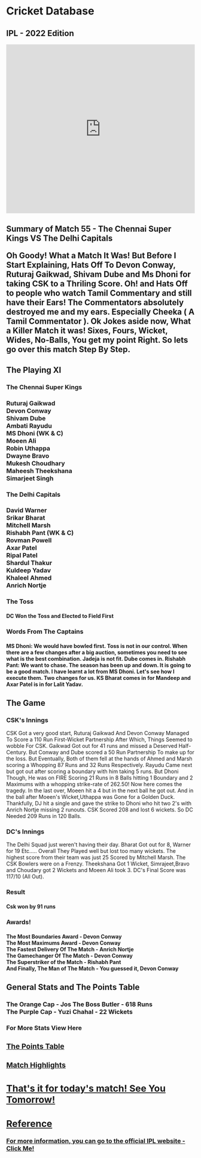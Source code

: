 <html>
<head>
<title> CSK's Well Deserved Victory Against DC</title>
</head>
<body>
<h1> Cricket Database </h1>
<h2> IPL - 2022 Edition </h2>
<iframe src="https://widget.crictimes.org/" style="width:100%;min-height: 450px;" frameborder="0" scrolling="yes"></iframe>
<h2> Summary of Match 55 - The Chennai Super Kings VS The Delhi Capitals
<p> Oh Goody! What a Match It Was! But Before I Start Explaining, Hats Off To Devon Conway, Ruturaj Gaikwad, Shivam Dube and Ms Dhoni for taking CSK to a Thriling Score. Oh! 
and Hats Off to people who watch Tamil Commentary and still have their Ears! The Commentators absolutely destroyed me and my ears. Especially Cheeka ( A Tamil Commentator ). 
Ok Jokes aside now, What a Killer Match it was! Sixes, Fours, Wicket, Wides, No-Balls, You get my point Right. So lets go over this match Step By Step.
</p> 
<h2> The Playing XI </h2>
<h3> The Chennai Super Kings </h2>
<h3> Ruturaj Gaikwad <br>
Devon Conway<br>
Shivam Dube<br>
Ambati Rayudu<br>
MS Dhoni (WK & C)<br>
Moeen Ali<br>
Robin Uthappa<br>
Dwayne Bravo<br>
Mukesh Choudhary<br>
Maheesh Theekshana<br>
Simarjeet Singh<br>
</h3>

<h3> The Delhi Capitals </h3>
<h3>David Warner <br>Srikar Bharat<br> Mitchell Marsh<br> Rishabh Pant (WK & C)<br> Rovman Powell<br> Axar Patel<br> Ripal Patel<br> Shardul Thakur<br> Kuldeep Yadav<br> Khaleel Ahmed<br> Anrich Nortje</h3>

<h3> The Toss </h3>
<h4> DC Won the Toss and Elected to Field First </h4>

<h3> Words From The Captains </h3>
<h4>MS Dhoni: We would have bowled first. Toss is not in our control. When there are a few changes after a big auction, sometimes you need to see what is the best combination.
 Jadeja is not fit. Dube comes in.
Rishabh Pant: We want to chase. The season has been up and down. It is going to be a good match. I have learnt a lot from MS Dhoni. Let's see how I execute them. 
Two changes for us. KS Bharat comes in for Mandeep and Axar Patel is in for Lalit Yadav.</h5>

<h2>The Game</h2>
<h3> CSK's Innings </h3>
<p>CSK Got a very good start, Ruturaj Gaikwad And Devon Conway Managed To Score a 110 Run First-Wicket Partnership After Which, Things Seemed to wobble For CSK. Gaikwad Got out for 
41 runs and missed a Deserved Half-Century. But Conway and Dube scored a 50 Run Partnership To make up for the loss. But Eventually, Both of them fell at the hands of Ahmed and
 Marsh scoring a Whopping 87 Runs and 32 Runs Respectively. Rayudu Came next but got out after scoring a boundary with him taking 5 runs. But Dhoni Though, He was on FIRE Scoring 
 21 Runs in 8 Balls hitting 1 Boundary and 2 Maximums with a whopping strike-rate of 262.50! Now here comes the tragedy. In the last over, Moeen hit a 4 but in the next ball he got 
 out. And in the ball after Moeen's Wicket,Uthappa was Gone for a Golden Duck. Thankfully, DJ hit a single and gave the strike to Dhoni who hit two 2's with Anrich Nortje missing
 2 runouts.
CSK Scored 208 and lost 6 wickets. So DC Needed 209 Runs in 120 Balls.</p>
<h3>DC's Innings</h3>
<p>The Delhi Squad just weren't having their day. Bharat Got out for 8, Warner for 19 Etc..... Overall They Played well but lost too many wickets. The highest score from their team 
was just 25 Scored by  Mitchell Marsh. The CSK Bowlers were on a Frenzy. Theekshana Got 1 Wicket, Simrajeet,Bravo and Choudary got 2 Wickets and Moeen Ali took 3. DC's Final Score
 was 117/10 (All Out).
</p>
<h3>Result</h3>
<h4>Csk won by 91 runs</h4>
<h3> Awards! </h3>
<h4> The Most Boundaries Award - Devon Conway <br>
The Most Maximums Award - Devon Conway <br>
The Fastest Delivery Of The Match - Anrich Nortje <br>
The Gamechanger Of The Match - Devon Conway <br>
The Superstriker of the Match - Rishabh Pant <br>
And Finally, The Man of The Match - You guessed it, Devon Conway
</h4>
<h2> General Stats and The Points Table </h2>
<h3>The Orange Cap - Jos The Boss Butler - 618 Runs<br>
The Purple Cap - Yuzi Chahal - 22 Wickets</h3>
<h3> For More Stats View Here <a href="https://www.iplt20.com/stats/2022" IPL Stats </a>
<h3> The Points Table </h3>
<a href="https://www.iplt20.com/points-table/men/2022" Points Table </a>

<h3>Match Highlights</h3>
<a href="https://www.iplt20.com/video/44829/m55-csk-vs-dc--match-highlights" CSK VS DC Highlights </a>
<h2> That's it for today's match! See You Tomorrow!</h2>
<h2> Reference</h2>
For more information, you can go to the official IPL website - <a href="https://www.iplt20.com">Click Me! </a>
</body>
</html>
